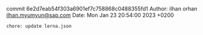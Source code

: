 commit 6e2d7eab54f303a6901ef7c758868c0488355fd1
Author: ilhan orhan <ilhan.myumyun@sap.com>
Date:   Mon Jan 23 20:54:00 2023 +0200

    chore: update lerna.json
